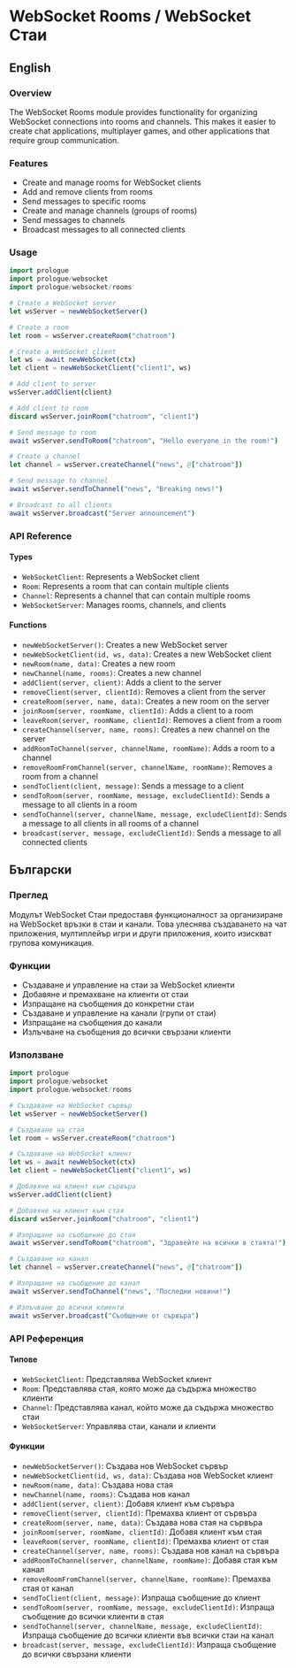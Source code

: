 # WebSocket Rooms / WebSocket Стаи

## English

### Overview

The WebSocket Rooms module provides functionality for organizing WebSocket connections into rooms and channels. This makes it easier to create chat applications, multiplayer games, and other applications that require group communication.

### Features

- Create and manage rooms for WebSocket clients
- Add and remove clients from rooms
- Send messages to specific rooms
- Create and manage channels (groups of rooms)
- Send messages to channels
- Broadcast messages to all connected clients

### Usage

```nim
import prologue
import prologue/websocket
import prologue/websocket/rooms

# Create a WebSocket server
let wsServer = newWebSocketServer()

# Create a room
let room = wsServer.createRoom("chatroom")

# Create a WebSocket client
let ws = await newWebSocket(ctx)
let client = newWebSocketClient("client1", ws)

# Add client to server
wsServer.addClient(client)

# Add client to room
discard wsServer.joinRoom("chatroom", "client1")

# Send message to room
await wsServer.sendToRoom("chatroom", "Hello everyone in the room!")

# Create a channel
let channel = wsServer.createChannel("news", @["chatroom"])

# Send message to channel
await wsServer.sendToChannel("news", "Breaking news!")

# Broadcast to all clients
await wsServer.broadcast("Server announcement")
```

### API Reference

#### Types

- `WebSocketClient`: Represents a WebSocket client
- `Room`: Represents a room that can contain multiple clients
- `Channel`: Represents a channel that can contain multiple rooms
- `WebSocketServer`: Manages rooms, channels, and clients

#### Functions

- `newWebSocketServer()`: Creates a new WebSocket server
- `newWebSocketClient(id, ws, data)`: Creates a new WebSocket client
- `newRoom(name, data)`: Creates a new room
- `newChannel(name, rooms)`: Creates a new channel
- `addClient(server, client)`: Adds a client to the server
- `removeClient(server, clientId)`: Removes a client from the server
- `createRoom(server, name, data)`: Creates a new room on the server
- `joinRoom(server, roomName, clientId)`: Adds a client to a room
- `leaveRoom(server, roomName, clientId)`: Removes a client from a room
- `createChannel(server, name, rooms)`: Creates a new channel on the server
- `addRoomToChannel(server, channelName, roomName)`: Adds a room to a channel
- `removeRoomFromChannel(server, channelName, roomName)`: Removes a room from a channel
- `sendToClient(client, message)`: Sends a message to a client
- `sendToRoom(server, roomName, message, excludeClientId)`: Sends a message to all clients in a room
- `sendToChannel(server, channelName, message, excludeClientId)`: Sends a message to all clients in all rooms of a channel
- `broadcast(server, message, excludeClientId)`: Sends a message to all connected clients

## Български

### Преглед

Модулът WebSocket Стаи предоставя функционалност за организиране на WebSocket връзки в стаи и канали. Това улеснява създаването на чат приложения, мултиплейър игри и други приложения, които изискват групова комуникация.

### Функции

- Създаване и управление на стаи за WebSocket клиенти
- Добавяне и премахване на клиенти от стаи
- Изпращане на съобщения до конкретни стаи
- Създаване и управление на канали (групи от стаи)
- Изпращане на съобщения до канали
- Излъчване на съобщения до всички свързани клиенти

### Използване

```nim
import prologue
import prologue/websocket
import prologue/websocket/rooms

# Създаване на WebSocket сървър
let wsServer = newWebSocketServer()

# Създаване на стая
let room = wsServer.createRoom("chatroom")

# Създаване на WebSocket клиент
let ws = await newWebSocket(ctx)
let client = newWebSocketClient("client1", ws)

# Добавяне на клиент към сървъра
wsServer.addClient(client)

# Добавяне на клиент към стая
discard wsServer.joinRoom("chatroom", "client1")

# Изпращане на съобщение до стая
await wsServer.sendToRoom("chatroom", "Здравейте на всички в стаята!")

# Създаване на канал
let channel = wsServer.createChannel("news", @["chatroom"])

# Изпращане на съобщение до канал
await wsServer.sendToChannel("news", "Последни новини!")

# Излъчване до всички клиенти
await wsServer.broadcast("Съобщение от сървъра")
```

### API Референция

#### Типове

- `WebSocketClient`: Представлява WebSocket клиент
- `Room`: Представлява стая, която може да съдържа множество клиенти
- `Channel`: Представлява канал, който може да съдържа множество стаи
- `WebSocketServer`: Управлява стаи, канали и клиенти

#### Функции

- `newWebSocketServer()`: Създава нов WebSocket сървър
- `newWebSocketClient(id, ws, data)`: Създава нов WebSocket клиент
- `newRoom(name, data)`: Създава нова стая
- `newChannel(name, rooms)`: Създава нов канал
- `addClient(server, client)`: Добавя клиент към сървъра
- `removeClient(server, clientId)`: Премахва клиент от сървъра
- `createRoom(server, name, data)`: Създава нова стая на сървъра
- `joinRoom(server, roomName, clientId)`: Добавя клиент към стая
- `leaveRoom(server, roomName, clientId)`: Премахва клиент от стая
- `createChannel(server, name, rooms)`: Създава нов канал на сървъра
- `addRoomToChannel(server, channelName, roomName)`: Добавя стая към канал
- `removeRoomFromChannel(server, channelName, roomName)`: Премахва стая от канал
- `sendToClient(client, message)`: Изпраща съобщение до клиент
- `sendToRoom(server, roomName, message, excludeClientId)`: Изпраща съобщение до всички клиенти в стая
- `sendToChannel(server, channelName, message, excludeClientId)`: Изпраща съобщение до всички клиенти във всички стаи на канал
- `broadcast(server, message, excludeClientId)`: Изпраща съобщение до всички свързани клиенти